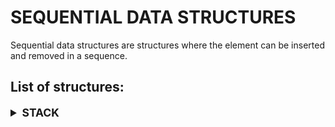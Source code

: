 # SEQUENTIAL DATA STRUCTURES

Sequential data structures are structures where the element can be inserted and removed in a sequence.

## List of structures:

<details>

<summary style="font-size: 1.25em; font-weight: bold">
STACK
</summary>

The stack is a last element in and first out data structure that can be customized using the preprocessor.

```c++
// macro settings to define stack properties before including library
#define STACK_DATA_TYPE [type]   // defines the data type to store
#define STACK_SIZE      [size]   // defines the maximum positive array size
#define STACK_ASSERT    [assert] // defines the assert function for invalid states
#include "stack.h"
```

The stack structure is made out of the array that stores the elements and a size variable to get the current element count.

```c++
typedef struct stack {
    STACK_DATA_TYPE elements[STACK_SIZE]; // elements array
    size_t size;                          // size of stack
} stack_s;
```

### Create

Creates an empty stack structure.

```c++
stack_s create_stack(void);
```

```c++
#define STACK_DATA_TYPE int
#include "stack.h"

int main() {
    stack_s stack = create_stack();
    
    // do something
    
    return 0;
}
```

### Destroy

Destroys stack and all elements in it.

```c++
typedef void (*destroy_stack_fn) (STACK_DATA_TYPE * element);
void destroy_stack(stack_s * stack, const destroy_stack_fn destroy);
```

```c++
#define STACK_DATA_TYPE char*
#include "stack.h"

#include <stdlib.h>

void destroy_string(STACK_DATA_TYPE * string) {
    free(*string);
    (*string) = NULL;
}

int main() {
    stack_s stack = create_stack();
    
    // do something
    
    destroy_stack(&stack, destroy_string);
    
    return 0;
}
```

### Clear

Clears all elements in stack.

```c++
typedef void (*destroy_stack_fn) (STACK_DATA_TYPE * element);
void clear_stack(stack_s * stack, const destroy_stack_fn destroy);
```

```c++
#define STACK_DATA_TYPE char*
#include "stack.h"

#include <stdlib.h>

void destroy_string(STACK_DATA_TYPE * string) {
    free(*string);
    (*string) = NULL;
}

int main() {
    stack_s stack = create_stack();
    
    // do something
    
    clear_stack(&stack, destroy_string);
    
    // do something anew
    
    destroy_stack(&stack, destroy_string);
    
    return 0;
}
```

### Is empty

Checks if stack is empty.

```c++
bool is_empty_stack(const stack_s * stack);
```

```c++
#define STACK_DATA_TYPE int
#include "stack.h"

int main() {
    stack_s stack = create_stack();
    
    // do something
    
    while (!is_empty_stack(&stack)) {
        // do something while stack is not empty
    }

    return 0;
}
```

### Is full

Checks if stack is full.

```c++
bool is_full_stack(const stack_s * stack);
```

```c++
#define STACK_DATA_TYPE int
#include "stack.h"

int main() {
    stack_s stack = create_stack();
        
    while (!is_full_stack(&stack)) {
        // do something while stack is not full
    }

    return 0;
}
```

### Peep

Gets element at the top of the stack without removing it.

```c++
STACK_DATA_TYPE peep_stack(const stack_s * stack);
```

```c++
#define STACK_DATA_TYPE int
#include "stack.h"

int main() {
    stack_s stack = create_stack();
    
    // do something
    
    STACK_DATA_TYPE element = peep_stack(&stack);
    
    // do something with top element

    return 0;
}
```

### Push

Pushes the element to the top of the stack.

```c++
void push_stack(stack_s * stack, const STACK_DATA_TYPE element);
```

```c++
#define STACK_DATA_TYPE int
#include "stack.h"

int main() {
    stack_s stack = create_stack();
    
    STACK_DATA_TYPE element = { 0 };
    push_stack(&stack, element);
    
    // do something

    return 0;
}
```

### Pop

Pops and removes the element at the top of the stack.

```c++
STACK_DATA_TYPE pop_stack(stack_s * stack);
```

```c++
#define STACK_DATA_TYPE int
#include "stack.h"

int main() {
    stack_s stack = create_stack();
    
    // do something
    
    STACK_DATA_TYPE element = pop_stack(&stack);
    
    // do something with removed element

    return 0;
}
```

### Copy

Copies the stack and all its elements into a new structure.

```c++
typedef STACK_DATA_TYPE (*copy_stack_fn) (const STACK_DATA_TYPE element);
stack_s copy_stack(const stack_s * stack, const copy_stack_fn copy);
```

```c++
#define STACK_DATA_TYPE int
#include "stack.h"

STACK_DATA_TYPE copy_int(const STACK_DATA_TYPE integer) {
    return integer;
}

int main() {
    stack_s stack = create_stack();
    
    // do something
    
    stack_s copy = copy_stack(&stack, copy_int);
    
    // do something with stack and copy

    return 0;
}
```

### Foreach

Iterates over and operates on each element in structure using generic arguments.

```c++
typedef bool (*operate_stack_fn) (STACK_DATA_TYPE * element, void * args);
void foreach_stack(stack_s * stack, const operate_stack_fn operate, void * args);
```

```c++
#define STACK_DATA_TYPE int
#include "stack.h"

bool increment(STACK_DATA_TYPE * integer, void * value) {
    int * true_value = value;
    (*integer) += (*true_value);
    
    return true; // to iterate over each element
}

int main() {
    stack_s stack = create_stack();
    
    // do something
    
    int value = 42;
    foreach_stack(&stack, increment, &value);
    
    // do something with incremented stack elements

    return 0;
}
```

### Map

Map function that maps elements into array and manages it using size and args.

```c++
void (*manage_stack_fn) (STACK_DATA_TYPE * array, const size_t size, void * args);
void map_stack(stack_s * stack, const manage_stack_fn manage, void * args);
```

```c++
#define STACK_DATA_TYPE int
#include "stack.h"

#include <stdlib.h>

int compare_int(const void * a, const void * b) {
    return (*(STACK_DATA_TYPE*)(a)) - (*(STACK_DATA_TYPE*)(b));
}

void sort_int(STACK_DATA_TYPE * array, const size_t size, void * compare) {
    qsort(array, size, sizeof(STACK_DATA_TYPE), compare);
}

int main() {
    stack_s stack = create_stack();
    
    // do something
    
    map_stack(&stack, sort_int, compare_int);
    
    // do something with sorted stack elements

    return 0;
}
```

</details>
